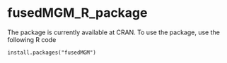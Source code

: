 # fusedMGM_R_package

The package is currently available at CRAN.
To use the package, use the following R code

```{r, include = FALSE}
install.packages("fusedMGM")
```
